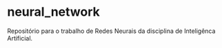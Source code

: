 # neural_network
Repositório para o trabalho de Redes Neurais da disciplina de Inteligênca Artificial.

